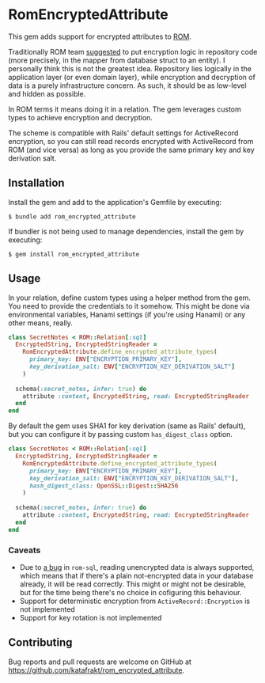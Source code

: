 # RomEncryptedAttribute

This gem adds support for encrypted attributes to [ROM](https://rom-rb.org/).

Traditionally ROM team [suggested](https://discourse.rom-rb.org/t/question-encryption-support-thoughts/387) to put encryption logic in repository code (more precisely, in the mapper from database struct to an entity). I personally think this is not the greatest idea. Repository lies logically in the application layer (or even domain layer), while encryption and decryption of data is a purely infrastructure concern. As such, it should be as low-level and hidden as possible.

In ROM terms it means doing it in a relation. The gem leverages custom types to achieve encryption and decryption.

The scheme is compatible with Rails' default settings for ActiveRecord encryption, so you can still read records encrypted with ActiveRecord from ROM (and vice versa) as long as you provide the same primary key and key derivation salt.

## Installation

Install the gem and add to the application's Gemfile by executing:

    $ bundle add rom_encrypted_attribute

If bundler is not being used to manage dependencies, install the gem by executing:

    $ gem install rom_encrypted_attribute

## Usage

In your relation, define custom types using a helper method from the gem. You need to provide the credentials to it somehow. This might be done via environmental variables, Hanami settings (if you're using Hanami) or any other means, really.

```ruby
class SecretNotes < ROM::Relation[:sql]
  EncryptedString, EncryptedStringReader =
    RomEncryptedAttribute.define_encrypted_attribute_types(
      primary_key: ENV["ENCRYPTION_PRIMARY_KEY"],
      key_derivation_salt: ENV["ENCRYPTION_KEY_DERIVATION_SALT"]
    )
    
  schema(:secret_notes, infer: true) do
    attribute :content, EncryptedString, read: EncryptedStringReader
  end
end
```

By default the gem uses SHA1 for key derivation (same as Rails' default), but you can configure it by passing custom `has_digest_class` option.

``` ruby
class SecretNotes < ROM::Relation[:sql]
  EncryptedString, EncryptedStringReader =
    RomEncryptedAttribute.define_encrypted_attribute_types(
      primary_key: ENV["ENCRYPTION_PRIMARY_KEY"],
      key_derivation_salt: ENV["ENCRYPTION_KEY_DERIVATION_SALT"],
      hash_digest_class: OpenSSL::Digest::SHA256
    )
    
  schema(:secret_notes, infer: true) do
    attribute :content, EncryptedString, read: EncryptedStringReader
  end
end

```

### Caveats

* Due to [a bug](https://github.com/rom-rb/rom-sql/issues/423) in `rom-sql`, reading unencrypted data is always supported, which means that if there's a plain not-encrypted data in your database already, it will be read correctly. This might or might not be desirable, but for the time being there's no choice in cofiguring this behaviour.
* Support for deterministic encryption from `ActiveRecord::Encryption` is not implemented
* Support for key rotation is not implemented

## Contributing

Bug reports and pull requests are welcome on GitHub at https://github.com/katafrakt/rom_encrypted_attribute.

